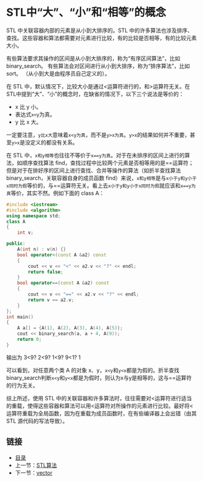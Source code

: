 # STL中“大”、“小”和“相等”的概念

STL 中关联容器内部的元素是从小到大排序的。STL 中的许多算法也涉及排序、查找。这些容器和算法都需要对元素进行比较，有的比较是否相等，有的比较元素大小。

有些算法要求其操作的区间是从小到大排序的，称为“有序区间算法”，比如binary_search。
有些算法会对区间进行从小到大排序，称为“排序算法”，比如sort。
（从小到大是由程序员自己定义的）。

在 STL 中，默认情况下，比较大小是通过<运算符进行的，和>运算符无关。在STL中提到“大”、“小”的概念时，在缺省的情况下，以下三个说法是等价的：
* x 比 y 小。
* 表达式`x<y`为真。
* y 比 x 大。

一定要注意，`y比x大`意味着`x<y为真`，而不是`y>x为真`。`y>x`的结果如何并不重要，甚至`y>x`是没定义的都没有关系。

在 STL 中，`x和y相等`也往往不等价于`x==y为真`。对于在未排序的区间上进行的算法，如顺序查找算法 find，查找过程中比较两个元素是否相等用的是==运算符；但是对于在排好序的区间上进行查找、合并等操作的算法（如折半查找算法 binary_search，关联容器自身的成员函数 find）来说，`x和y相等`是与`x小于y和y小于x同时为假`等价的，与==运算符无关。看上去`x小于y和y小于x同时为假`就应该和`x==y为真`等价，其实不然。例如下面的 class A：
```c++
#include <iostream>
#include <algorithm>
using namespace std;
class A
{
    int v;

public:
    A(int n) : v(n) {}
    bool operator<(const A &a2) const
    {
        cout << v << "<" << a2.v << "?" << endl;
        return false;
    }
    bool operator==(const A &a2) const
    {
        cout << v << "==" << a2.v << "?" << endl;
        return v == a2.v;
    }
};
int main()
{
    A a[] = {A(1), A(2), A(3), A(4), A(5)};
    cout << binary_search(a, a + 4, A(9));
    return 0;
}
```
输出为
3<9?
2<9?
1<9?
9<1?
1

可以看到，对任意两个类 A 的对象 x、y，`x<y`和`y<x`都是为假的。折半查找binary_search判断`x<y`和`y<x`都是为假时，则认为x与y是相等的，这与==运算符的行为无关。

综上所述，使用 STL 中的关联容器和许多算法时，往往需要对<运算符进行适当的重载，使得这些容器和算法可以用<运算符对所操作的元素进行比较。最好将<运算符重载为全局函数，因为在重载为成员函数时，在有些编译器上会出错（由其 STL 源代码的写法导致）。

## 链接

- [目录](README.md)
- 上一节：[STL算法](./STL算法.md)
- 下一节：[vector](./vector.md)